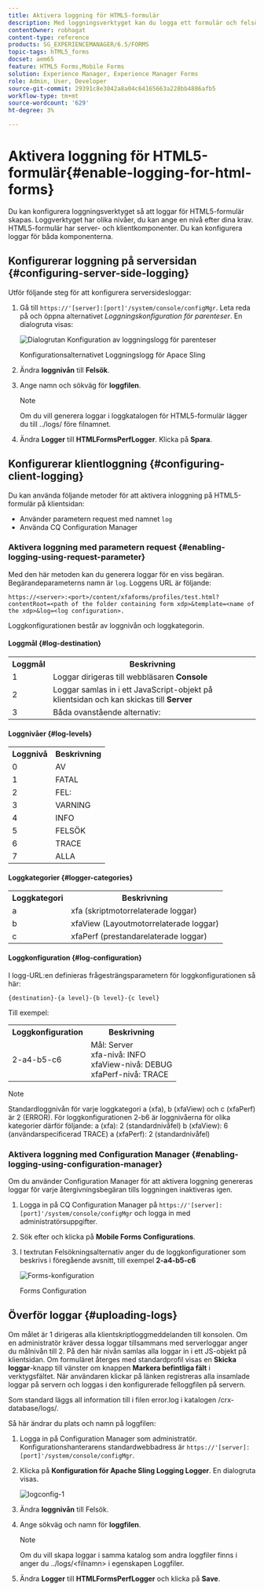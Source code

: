 ```yaml
---
title: Aktivera loggning för HTML5-formulär
description: Med loggningsverktyget kan du logga ett formulär och felsöka formulärrelaterade problem.
contentOwner: robhagat
content-type: reference
products: SG_EXPERIENCEMANAGER/6.5/FORMS
topic-tags: hTML5_forms
docset: aem65
feature: HTML5 Forms,Mobile Forms
solution: Experience Manager, Experience Manager Forms
role: Admin, User, Developer
source-git-commit: 29391c8e3042a8a04c64165663a228bb4886afb5
workflow-type: tm+mt
source-wordcount: '629'
ht-degree: 3%

---
```


# Aktivera loggning för HTML5-formulär{#enable-logging-for-html-forms}

Du kan konfigurera loggningsverktyget så att loggar för HTML5-formulär skapas. Loggverktyget har olika nivåer, du kan ange en nivå efter dina krav. HTML5-formulär har server- och klientkomponenter. Du kan konfigurera loggar för båda komponenterna.

## Konfigurerar loggning på serversidan {#configuring-server-side-logging}

Utför följande steg för att konfigurera serversidesloggar:

1. Gå till `https://'[server]:[port]'/system/console/configMgr`. Leta reda på och öppna alternativet *Loggningskonfiguration för parenteser*. En dialogruta visas:

   ![ Dialogrutan Konfiguration av loggningslogg för parenteser ](assets/logconfig.png)

   Konfigurationsalternativet Loggningslogg för Apace Sling

1. Ändra **loggnivån** till **Felsök**.

1. Ange namn och sökväg för **loggfilen**.

   >[!NOTE]
   >
   >Om du vill generera loggar i loggkatalogen för HTML5-formulär lägger du till ../logs/ före filnamnet.

1. Ändra **Logger** till **HTMLFormsPerfLogger**. Klicka på **Spara**.

## Konfigurerar klientloggning {#configuring-client-logging}

Du kan använda följande metoder för att aktivera inloggning på HTML5-formulär på klientsidan:

* Använder parametern request med namnet `log`
* Använda CQ Configuration Manager

### Aktivera loggning med parametern request {#enabling-logging-using-request-parameter}

Med den här metoden kan du generera loggar för en viss begäran. Begärandeparameterns namn är `log`. Loggens URL är följande:

`https://<server>:<port>/content/xfaforms/profiles/test.html?contentRoot=<path of the folder containing form xdp>&template=<name of the xdp>&log=<log configuration>.`

Loggkonfigurationen består av loggnivån och loggkategorin.

#### Loggmål {#log-destination}

<table>
 <tbody>
  <tr>
   <th><strong>Loggmål</strong></th>
   <th><strong>Beskrivning</strong></th>
  </tr>
  <tr>
   <td>1</td>
   <td>Loggar dirigeras till webbläsaren <strong>Console</strong></td>
  </tr>
  <tr>
   <td>2</td>
   <td>Loggar samlas in i ett JavaScript-objekt på klientsidan och kan skickas till <strong>Server</strong> </td>
  </tr>
  <tr>
   <td>3</td>
   <td>Båda ovanstående alternativ: <br /> </td>
  </tr>
 </tbody>
</table>

#### Loggnivåer {#log-levels}

<table>
 <tbody>
  <tr>
   <th>Loggnivå</th>
   <th>Beskrivning</th>
  </tr>
  <tr>
   <td>0</td>
   <td>AV <br type="_moz" /> </td>
  </tr>
  <tr>
   <td>1</td>
   <td>FATAL<br type="_moz" /> </td>
  </tr>
  <tr>
   <td>2</td>
   <td>FEL: <br type="_moz" /> </td>
  </tr>
  <tr>
   <td>3</td>
   <td>VARNING<br type="_moz" /> </td>
  </tr>
  <tr>
   <td>4</td>
   <td>INFO<br type="_moz" /> </td>
  </tr>
  <tr>
   <td>5</td>
   <td>FELSÖK<br type="_moz" /> </td>
  </tr>
  <tr>
   <td>6</td>
   <td>TRACE<br type="_moz" /> </td>
  </tr>
  <tr>
   <td>7</td>
   <td>ALLA<br type="_moz" /> </td>
  </tr>
 </tbody>
</table>

#### Loggkategorier {#logger-categories}

<table>
 <tbody>
  <tr>
   <th>Loggkategori</th>
   <th>Beskrivning</th>
  </tr>
  <tr>
   <td>a</td>
   <td>xfa (skriptmotorrelaterade loggar)</td>
  </tr>
  <tr>
   <td>b</td>
   <td>xfaView (Layoutmotorrelaterade loggar)<br type="_moz" /> </td>
  </tr>
  <tr>
   <td>c</td>
   <td>xfaPerf (prestandarelaterade loggar)<br type="_moz" /> </td>
  </tr>
 </tbody>
</table>

#### Loggkonfiguration {#log-configuration}

I logg-URL:en definieras frågesträngsparametern för loggkonfigurationen så här:

`{destination}-{a level}-{b level}-{c level}`

Till exempel:

<table>
 <tbody>
  <tr>
   <th>Loggkonfiguration</th>
   <th>Beskrivning</th>
  </tr>
  <tr>
   <td>2-a4-b5-c6<br type="_moz" /> </td>
   <td>Mål: Server<br /> xfa-nivå: INFO<br /> xfaView-nivå: DEBUG<br /> xfaPerf-nivå: TRACE</td>
  </tr>
 </tbody>
</table>

>[!NOTE]
>
>Standardloggnivån för varje loggkategori a (xfa), b (xfaView) och c (xfaPerf) är 2 (ERROR). För loggkonfigurationen 2-b6 är loggnivåerna för olika kategorier därför följande:
>a (xfa): 2 (standardnivåfel)
>b (xfaView): 6 (användarspecificerad TRACE)
>a (xfaPerf): 2 (standardnivåfel)

### Aktivera loggning med Configuration Manager {#enabling-logging-using-configuration-manager}

Om du använder Configuration Manager för att aktivera loggning genereras loggar för varje återgivningsbegäran tills loggningen inaktiveras igen.

1. Logga in på CQ Configuration Manager på `https://'[server]:[port]'/system/console/configMgr` och logga in med administratörsuppgifter.
1. Sök efter och klicka på **Mobile Forms Configurations**.
1. I textrutan Felsökningsalternativ anger du de loggkonfigurationer som beskrivs i föregående avsnitt, till exempel **2-a4-b5-c6**

   ![Forms-konfiguration](assets/forms_configuration.png)

   Forms Configuration

## Överför loggar {#uploading-logs}

Om målet är 1 dirigeras alla klientskriptloggmeddelanden till konsolen. Om en administratör kräver dessa loggar tillsammans med serverloggar anger du målnivån till 2. På den här nivån samlas alla loggar in i ett JS-objekt på klientsidan. Om formuläret återges med standardprofil visas en **Skicka loggar**-knapp till vänster om knappen **Markera befintliga fält** i verktygsfältet. När användaren klickar på länken registreras alla insamlade loggar på servern och loggas i den konfigurerade felloggfilen på servern.

Som standard läggs all information till i filen error.log i katalogen /crx-database/logs/.

Så här ändrar du plats och namn på loggfilen:

1. Logga in på Configuration Manager som administratör. Konfigurationshanterarens standardwebbadress är `https://'[server]:[port]'/system/console/configMgr`.
1. Klicka på **Konfiguration för Apache Sling Logging Logger**. En dialogruta visas.

   ![logconfig-1](assets/logconfig-1.png)

1. Ändra **loggnivån** till Felsök.

1. Ange sökväg och namn för **loggfilen**.

   >[!NOTE]
   >
   >Om du vill skapa loggar i samma katalog som andra loggfiler finns i anger du ../logs/&lt;filnamn> i egenskapen Loggfiler.

1. Ändra **Logger** till **HTMLFormsPerfLogger** och klicka på **Save**.
